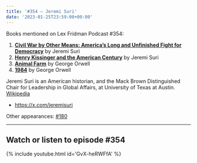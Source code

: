 ```yaml
---
title: '#354 – Jeremi Suri'
date: '2023-01-25T23:59:00+00:00'
---
```


Books mentioned on Lex Fridman Podcast #354:

1. <b><a href="https://amzn.to/3HcFZ43" target="_blank" rel="sponsored noopener noreferrer">Civil War by Other Means: America’s Long and Unfinished Fight for Democracy</a></b> by Jeremi Suri
2. <b><a href="https://amzn.to/3wAkvJu" target="_blank" rel="sponsored noopener noreferrer">Henry Kissinger and the American Century</a></b> by Jeremi Suri
3. <b><a href="https://amzn.to/3XJjnyZ" target="_blank" rel="sponsored noopener noreferrer">Animal Farm</a></b> by George Orwell
4. <b><a href="https://amzn.to/3WJ0on5" target="_blank" rel="sponsored noopener noreferrer">1984</a></b> by George Orwell

Jeremi Suri is an American historian, and the Mack Brown Distinguished Chair for Leadership in Global Affairs, at University of Texas at Austin. <a href="https://en.wikipedia.org/wiki/Jeremi_Suri" target="_blank">Wikipedia</a>

- <a href="https://x.com/jeremisuri" target="_blank">https://x.com/jeremisuri</a>

Other appearances: [\#180](/180-jeremi-suri/)

- - - - - -

## Watch or listen to episode #354

{% include youtube.html id='GvX-heRWFfA' %}
